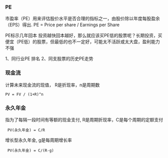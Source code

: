 ### PE
市盈率（PE）用来评估股价水平是否合理的指标之一，由股价除以年度每股盈余（EPS）得出.
PE = Price per share / Earnings per Share

PE标示几年回本
投资越快回本越好，那么就应该买PE低的股票呢？长期投资，买便宜（PE低）的股票，但最低的也不一定好，可能太不活跃或太大盘，盈利能力不强

1、同行业PE 排名
2、同支股票的历史PE走势

### 现金流
计算未来现金流的现值， R是折现率，n是周期数
```
PV = FV / (1+R)^n
```
### 永久年金
 指为了每隔一段时间有等额的现金支付, R是周期折现率，C是每个周期的定额支付
```
 PV(永久年金) = C/R
```
增长型永久年金, g是每周期增长率
```
 PV(永久年金) = C/(R-g)
```

